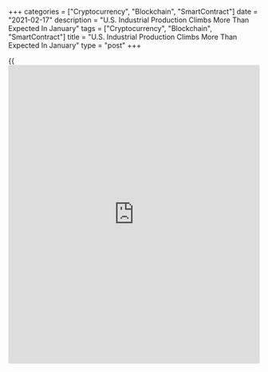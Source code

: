 +++
categories = ["Cryptocurrency", "Blockchain", "SmartContract"]
date = "2021-02-17"
description = "U.S. Industrial Production Climbs More Than Expected In January"
tags = ["Cryptocurrency", "Blockchain", "SmartContract"]
title = "U.S. Industrial Production Climbs More Than Expected In January"
type = "post"
+++

{{<iframe id="large-banner" src="https://www.bounty.group/#slide=17.0" width="100%" height="600" scrolling="no" style="border: 0px solid rgb(216, 221, 230); border-radius: 3px;">}}

Industrial production in the U.S. saw another notable increase in the
month of January, according to a report released by the Federal Reserve
on Wednesday.

The Fed said industrial production climbed by 0.9 percent in January
after jumping by a downwardly revised 1.3 percent in December.

Economists had expected industrial production to rise by 0.5 percent
compared to the 1.6 percent spike originally reported for the previous
month.

The bigger than expected increase in industrial production came as
manufacturing output surged up by 1.0 percent in January after climbing
by 0.9 percent in December.

Mining output also spiked by 2.3 percent in January after rising by 0.7
percent in December, while utilities output slumped by 1.2 percent after
soaring by 4.9 percent in the previous month.

"Industrial production is relatively protected from COVID-related risks
and will stay in expansion mode this year," said Oren Klachkin, Lead
U.S. Economist at Oxford Economics.

He added, "Solid consumer goods demand, inventory restocking, rebounding
[business][1] investment, and additional pandemic relief from Congress
will keep industrial production from sliding into contraction."

The report also said capacity utilization for the industrial sector rose
to 75.6 percent in January from an upwardly revised 74.9 percent in
December.

Economists had expected capacity utilization to inch up to 74.8 percent
from the 74.5 percent originally reported for the previous month.

Capacity utilization in the manufacturing and mining sectors increased
to 74.6 percent and 82.2 percent, respectively, while capacity
utilization in the utilities sector fell to 73.5 percent.

For comments and feedback [contact](https://www.playgroundfx.com/contact/): editorial@rtt[news](https://www.letsplayfx.com/blog/forex-news-website/).com

[Economic News][2]

 **What parts of the world are seeing the best (and worst) economic
performances lately? Click[here][3] to check out our [Econ Scorecard][3]
and find out! See up-to-the-moment [ranking](https://www.playgroundfx.com/blog/crypto-exchange-ranking/)s for the best and worst
performers in [GDP][4], [unemployment rate][5], [inflation][6] and much
more.**

   1. www.rtt[news](https://www.letsplayfx.com/blog/forex-news-website/).com/Content/Business.aspx
   2. www.rtt[news](https://www.letsplayfx.com/blog/forex-news-website/).com/Content/EconomicNews.aspx
   3. www.rtt[news](https://www.letsplayfx.com/blog/forex-news-website/).com/economic-scorecard/world-rank/unemployment-rate/highest-performance.aspx
   4. www.rtt[news](https://www.letsplayfx.com/blog/forex-news-website/).com/economic-scorecard/world-rank/GDP/highest-performance.aspx
   5. www.rtt[news](https://www.letsplayfx.com/blog/forex-news-website/).com/economic-scorecard/world-rank/unemployment-rate/lowest-performance.aspx
   6. www.rtt[news](https://www.letsplayfx.com/blog/forex-news-website/).com/economic-scorecard/world-rank/CPI/highest-performance.aspx
